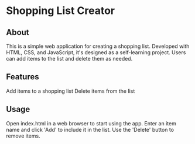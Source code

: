 # Shopping List Creator

## About
This is a simple web application for creating a shopping list. Developed with HTML, CSS, and JavaScript, it's designed as a self-learning project. Users can add items to the list and delete them as needed.

## Features
Add items to a shopping list
Delete items from the list

## Usage
Open index.html in a web browser to start using the app. Enter an item name and click 'Add' to include it in the list. Use the 'Delete' button to remove items.

